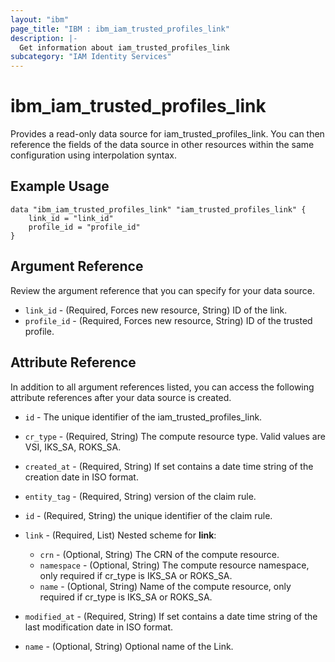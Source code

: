 ```yaml
---
layout: "ibm"
page_title: "IBM : ibm_iam_trusted_profiles_link"
description: |-
  Get information about iam_trusted_profiles_link
subcategory: "IAM Identity Services"
---
```


# ibm_iam_trusted_profiles_link

Provides a read-only data source for iam_trusted_profiles_link. You can then reference the fields of the data source in other resources within the same configuration using interpolation syntax.

## Example Usage

```hcl
data "ibm_iam_trusted_profiles_link" "iam_trusted_profiles_link" {
	link_id = "link_id"
	profile_id = "profile_id"
}
```

## Argument Reference

Review the argument reference that you can specify for your data source.

* `link_id` - (Required, Forces new resource, String) ID of the link.
* `profile_id` - (Required, Forces new resource, String) ID of the trusted profile.

## Attribute Reference

In addition to all argument references listed, you can access the following attribute references after your data source is created.

* `id` - The unique identifier of the iam_trusted_profiles_link.
* `cr_type` - (Required, String) The compute resource type. Valid values are VSI, IKS_SA, ROKS_SA.

* `created_at` - (Required, String) If set contains a date time string of the creation date in ISO format.

* `entity_tag` - (Required, String) version of the claim rule.

* `id` - (Required, String) the unique identifier of the claim rule.

* `link` - (Required, List) 
Nested scheme for **link**:
	* `crn` - (Optional, String) The CRN of the compute resource.
	* `namespace` - (Optional, String) The compute resource namespace, only required if cr_type is IKS_SA or ROKS_SA.
	* `name` - (Optional, String) Name of the compute resource, only required if cr_type is IKS_SA or ROKS_SA.

* `modified_at` - (Required, String) If set contains a date time string of the last modification date in ISO format.

* `name` - (Optional, String) Optional name of the Link.

